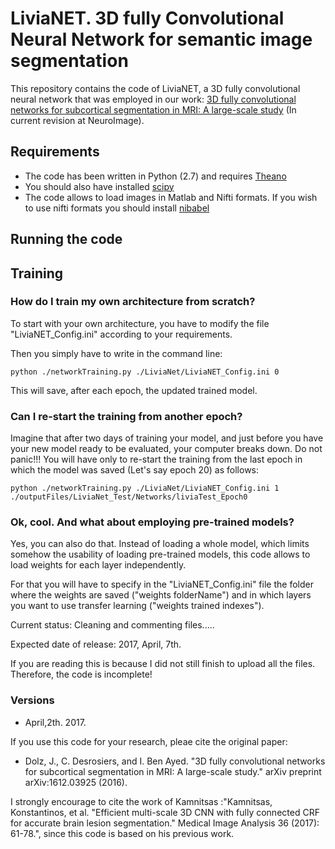 # LiviaNET. 3D fully Convolutional Neural Network for semantic image segmentation

This repository contains the code of LiviaNET, a 3D fully convolutional neural network that was employed in our work: [3D fully convolutional networks for subcortical segmentation in MRI: A large-scale study](https://128.84.21.199/abs/1612.03925v1) (In current revision at NeuroImage).

## Requirements

- The code has been written in Python (2.7) and requires [Theano](http://deeplearning.net/software/theano/)
- You should also have installed [scipy](https://www.scipy.org/)
- The code allows to load images in Matlab and Nifti formats. If you wish to use nifti formats you should install [nibabel](http://nipy.org/nibabel/) 

## Running the code

## Training

### How do I train my own architecture from scratch?

To start with your own architecture, you have to modify the file "LiviaNET_Config.ini" according to your requirements.

Then you simply have to write in the command line:

```
python ./networkTraining.py ./LiviaNet/LiviaNET_Config.ini 0
```
This will save, after each epoch, the updated trained model.

### Can I re-start the training from another epoch?

Imagine that after two days of training your model, and just before you have your new model ready to be evaluated, your computer breaks down. Do not panic!!! You will have only to re-start the training from the last epoch in which the model was saved (Let's say epoch 20) as follows:

```
python ./networkTraining.py ./LiviaNet/LiviaNET_Config.ini 1 ./outputFiles/LiviaNet_Test/Networks/liviaTest_Epoch0
```

### Ok, cool. And what about employing pre-trained models?

Yes, you can also do that. Instead of loading a whole model, which limits somehow the usability of loading pre-trained models, this code allows to load weights for each layer independently. 

For that you will have to specify in the "LiviaNET_Config.ini" file the folder where the weights are saved ("weights folderName") and in which layers you want to use transfer learning ("weights trained indexes").

Current status: Cleaning and commenting files.....

Expected date of release: 2017, April, 7th.


If you are reading this is because I did not still finish to upload all the files. Therefore, the code is incomplete!

### Versions
- April,2th. 2017.


If you use this code for your research, pleae cite the original paper:

- Dolz, J., C. Desrosiers, and I. Ben Ayed. "3D fully convolutional networks for subcortical segmentation in MRI: A large-scale study." arXiv preprint arXiv:1612.03925 (2016).

I strongly encourage to cite the work of Kamnitsas :"Kamnitsas, Konstantinos, et al. "Efficient multi-scale 3D CNN with fully connected CRF for accurate brain lesion segmentation." Medical Image Analysis 36 (2017): 61-78.", since this code is based on his previous work.
